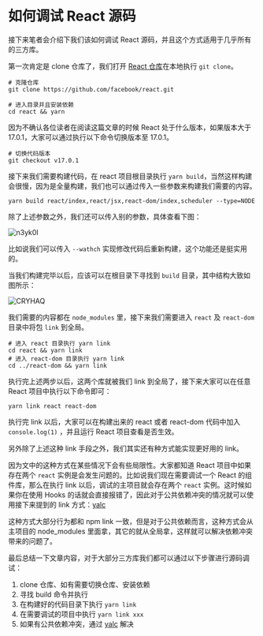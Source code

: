 # 如何调试 React 源码

接下来笔者会介绍下我们该如何调试 React 源码，并且这个方式适用于几乎所有的三方库。

第一次肯定是 clone 仓库了，我们打开 [React 仓库](https://github.com/facebook/react)在本地执行 `git clone`。

```shell
# 克隆仓库
git clone https://github.com/facebook/react.git

# 进入目录并且安装依赖
cd react && yarn
```

因为不确认各位读者在阅读这篇文章的时候 React 处于什么版本，如果版本大于 17.0.1，大家可以通过执行以下命令切换版本至 17.0.1。

```shell
# 切换代码版本
git checkout v17.0.1
```

接下来我们需要构建代码，在 react 项目根目录执行 `yarn build`，当然这样构建会很慢，因为是全量构建，我们也可以通过传入一些参数来构建我们需要的内容。

```shell
yarn build react/index,react/jsx,react-dom/index,scheduler --type=NODE
```

除了上述参数之外，我们还可以传入别的参数，具体查看下图：

![n3yk0I](https://yck-1254263422.file.myqcloud.com/uPic/n3yk0I.png)

比如说我们可以传入 `--wathch` 实现修改代码后重新构建，这个功能还是挺实用的。

当我们构建完毕以后，应该可以在根目录下寻找到 `build` 目录，其中结构大致如图所示：

![CRYHAQ](https://yck-1254263422.file.myqcloud.com/uPic/CRYHAQ.png)

我们需要的内容都在 `node_modules` 里，接下来我们需要进入 `react` 及 `react-dom` 目录中将包 `link` 到全局。

```shell
# 进入 react 目录执行 yarn link
cd react && yarn link
# 进入 react-dom 目录执行 yarn link
cd ../react-dom && yarn link
```

执行完上述两步以后，这两个库就被我们 link 到全局了，接下来大家可以在任意 React 项目中执行以下命令即可：

```shell
yarn link react react-dom
```

执行完 link 以后，大家可以在构建出来的 react 或者 react-dom 代码中加入 `console.log(1)` ，并且运行 React 项目查看是否生效。

另外除了上述这种 link 手段之外，我们其实还有种方式能实现更好用的 link。

因为文中的这种方式在某些情况下会有些局限性。大家都知道 React 项目中如果存在两个 `react` 实例是会发生问题的。比如说我们现在需要调试一个 React 的组件库，那么在执行 link 以后，调试的主项目就会存在两个 `react` 实例。这时候如果你在使用 Hooks 的话就会直接报错了，因此对于公共依赖冲突的情况就可以使用接下来提到的 link 方式：[yalc](https://github.com/wclr/yalc)

这种方式大部分行为都和 npm link 一致，但是对于公共依赖而言，这种方式会从主项目的 node_modules 里面拿，其它的就从全局拿，这样就可以解决依赖冲突带来的问题了。

最后总结一下文章内容，对于大部分三方库我们都可以通过以下步骤进行源码调试：

1. clone 仓库、如有需要切换仓库、安装依赖
2. 寻找 build 命令并执行
3. 在构建好的代码目录下执行 `yarn link`
4. 在需要调试的项目中执行 `yarn link xxx`
5. 如果有公共依赖冲突，通过 [yalc](https://github.com/wclr/yalc) 解决
